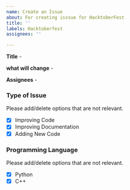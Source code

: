 ```yaml
---
name: Create an Issue
about: For creating isssue for HacktoberFest
title: ''
labels: Hacktoberfest
assignees: ''

---
```


**Title** - 

**what will change** - 

**Assignees** - 

### Type of Issue 
Please add/delete options that are not relevant.
- [x] Improving Code
- [x] Improving Documentation
- [x] Adding New Code

### Programming Language
Please add/delete options that are not relevant.
- [x] Python
- [x] C++

